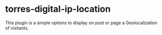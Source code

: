 # torres-digital-ip-location
This plugin is a simple options to display on post or page a Geolocalization of visitants.
